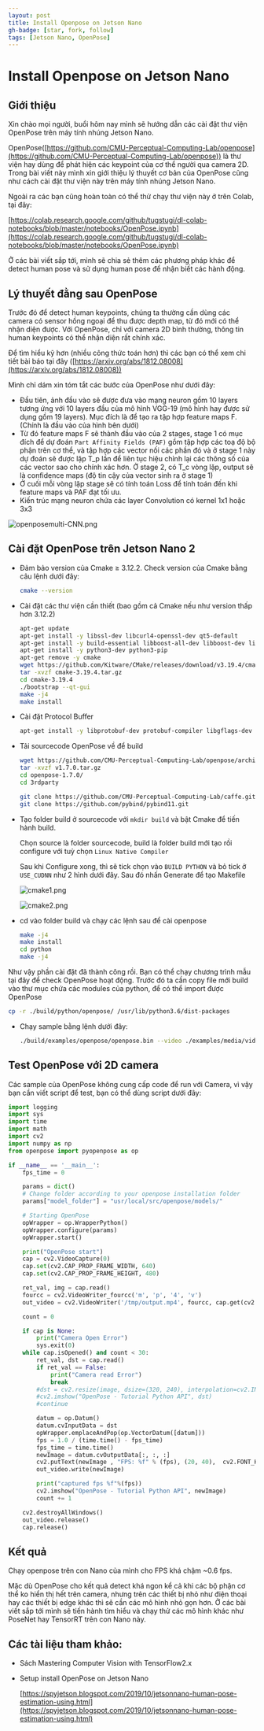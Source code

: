 ```yaml
---
layout: post
title: Install Openpose on Jetson Nano
gh-badge: [star, fork, follow]
tags: [Jetson Nano, OpenPose]
---
```


# Install Openpose on Jetson Nano

## Giới thiệu

Xin chào mọi người, buổi hôm nay mình sẽ hướng dẫn các cài đặt thư viện OpenPose trên máy tính nhúng Jetson Nano.

OpenPose([https://github.com/CMU-Perceptual-Computing-Lab/openpose](https://github.com/CMU-Perceptual-Computing-Lab/openpose)) là thư viện hay dùng để phát hiện các keypoint của cơ thể người qua camera 2D. Trong bài viết này mình xin giới thiệu lý thuyết cơ bản của OpenPose cũng như cách cài đặt thư viện này trên máy tính nhúng Jetson Nano.

Ngoài ra các bạn cũng hoàn toàn có thể thử chạy thư viện này ở trên Colab, tại đây:

[https://colab.research.google.com/github/tugstugi/dl-colab-notebooks/blob/master/notebooks/OpenPose.ipynb](https://colab.research.google.com/github/tugstugi/dl-colab-notebooks/blob/master/notebooks/OpenPose.ipynb)

Ở các bài viết sắp tới, mình sẽ chia sẻ thêm các phương pháp khác để detect human pose và sử dụng human pose để nhận biết các hành động.

## Lý thuyết đằng sau OpenPose

Trước đó để detect human keypoints, chúng ta thường cần dùng các camera có sensor hồng ngoại để thu được depth map, từ đó mới có thể nhận diện được. Với OpenPose, chỉ với camera 2D bình thường, thông tin human keypoints có thể nhận diện rất chính xác.

Để tìm hiểu kỹ hơn (nhiều công thức toán hơn) thì các bạn có thể xem chi tiết bài báo tại đây ([https://arxiv.org/abs/1812.08008](https://arxiv.org/abs/1812.08008))

Mình chỉ dám xin tóm tắt các bước của OpenPose như dưới đây:

- Đầu tiên, ảnh đầu vào sẽ được đưa vào mạng neuron gồm 10 layers tương ứng với 10 layers đầu của mô hình VGG-19 (mô hình hay được sử dụng gồm 19 layers). Mục đích là để tạo ra tập hợp feature maps F. (Chính là đầu vào của hình bên dưới)
- Từ đó feature maps F sẽ thành đầu vào của 2 stages, stage 1 có mục đích để dự đoán `Part Affinity Fields (PAF)` gồm tập hợp các toạ độ bộ phận trên cơ thể, và tập hợp các vector nối các phần đó và ở stage 1 này dự đoán sẽ được lặp T_p lần để liên tục hiệu chỉnh lại các thông số của các vector sao cho chính xác hơn. Ở stage 2, có T_c vòng lặp, output sẽ là confidence maps (độ tin cậy của vector sinh ra ở stage 1)
- Ở cuối mỗi vòng lặp stage sẽ có tính toán Loss để tính toán đến khi feature maps và PAF đạt tối ưu.
- Kiến trúc mạng neuron chứa các layer Convolution có kernel 1x1 hoặc 3x3

![openposemulti-CNN.png](openposemulti-CNN.png)

## Cài đặt OpenPose trên Jetson Nano 2

- Đảm bảo version của Cmake ≥ 3.12.2. Check version của Cmake bằng câu lệnh dưới đây:

    ```bash
    cmake --version
    ```

- Cài đặt các thư viện cần thiết (bao gồm cả Cmake nếu như version thấp hơn 3.12.2)

    ```bash
    apt-get update
    apt-get install -y libssl-dev libcurl4-openssl-dev qt5-default
    apt-get install -y build-essential libboost-all-dev libboost-dev libhdf5-dev libatlas-base-dev
    apt-get install -y python3-dev python3-pip
    apt-get remove -y cmake
    wget https://github.com/Kitware/CMake/releases/download/v3.19.4/cmake-3.19.4.tar.gz
    tar -xvzf cmake-3.19.4.tar.gz
    cd cmake-3.19.4
    ./bootstrap --qt-gui
    make -j4
    make install
    ```

- Cài đặt Protocol Buffer

    ```bash
    apt-get install -y libprotobuf-dev protobuf-compiler libgflags-dev libgoogle-glog-dev
    ```

- Tải sourcecode OpenPose về để build

    ```bash
    wget https://github.com/CMU-Perceptual-Computing-Lab/openpose/archive/v1.7.0.tar.gz
    tar -xvzf v1.7.0.tar.gz
    cd openpose-1.7.0/
    cd 3rdparty

    git clone https://github.com/CMU-Perceptual-Computing-Lab/caffe.git
    git clone https://github.com/pybind/pybind11.git
    ```

- Tạo folder build ở sourcecode với `mkdir build` và bật Cmake để tiến hành build.

    Chọn source là folder sourcecode, build là folder build mới tạo rồi configure với tuỳ chọn `Linux Native Compiler`

    Sau khi Configure xong, thì sẽ tick chọn vào `BUILD PYTHON` và bỏ tick ở `USE_CUDNN` như 2 hình dưới đây. Sau đó nhấn Generate để tạo Makefile

    ![cmake1.png](cmake1.png)

    ![cmake2.png](cmake2.png)

- cd vào folder build và chạy các lệnh sau để cài openpose

    ```bash
    make -j4
    make install
    cd python
    make -j4
    ```

Như vậy phần cài đặt đã thành công rồi. Bạn có thể chạy chương trình mẫu tại đây để check OpenPose hoạt động. Trước đó ta cần copy file mới build vào thư mục chứa các modules của python, để có thể import được OpenPose

```bash
cp -r ./build/python/openpose/ /usr/lib/python3.6/dist-packages
```

- Chạy sample bằng lệnh dưới đây:

    ```bash
    ./build/examples/openpose/openpose.bin --video ./examples/media/video.avi  --net_resolution "256x128"
    ```

## Test OpenPose với 2D camera

Các sample của OpenPose không cung cấp code để run với Camera, vì vậy bạn cần viết script để test, bạn có thể dùng script dưới đây:

```python
import logging
import sys
import time
import math
import cv2
import numpy as np
from openpose import pyopenpose as op

if __name__ == '__main__':
    fps_time = 0

    params = dict()
    # Change folder according to your openpose installation folder
    params["model_folder"] = "usr/local/src/openpose/models/"

    # Starting OpenPose
    opWrapper = op.WrapperPython()
    opWrapper.configure(params)
    opWrapper.start()

    print("OpenPose start")
    cap = cv2.VideoCapture(0)
    cap.set(cv2.CAP_PROP_FRAME_WIDTH, 640)
    cap.set(cv2.CAP_PROP_FRAME_HEIGHT, 480)

    ret_val, img = cap.read()
    fourcc = cv2.VideoWriter_fourcc('m', 'p', '4', 'v')
    out_video = cv2.VideoWriter('/tmp/output.mp4', fourcc, cap.get(cv2.CAP_PROP_FPS), (640, 480))

    count = 0

    if cap is None:
        print("Camera Open Error")
        sys.exit(0)
    while cap.isOpened() and count < 30:
        ret_val, dst = cap.read()
        if ret_val == False:
            print("Camera read Error")
            break
        #dst = cv2.resize(image, dsize=(320, 240), interpolation=cv2.INTER_AREA)
        #cv2.imshow("OpenPose - Tutorial Python API", dst)
        #continue

        datum = op.Datum()
        datum.cvInputData = dst
        opWrapper.emplaceAndPop(op.VectorDatum([datum]))
        fps = 1.0 / (time.time() - fps_time)
        fps_time = time.time()
        newImage = datum.cvOutputData[:, :, :]
        cv2.putText(newImage , "FPS: %f" % (fps), (20, 40),  cv2.FONT_HERSHEY_SIMPLEX, 1, (0, 255, 0), 2)
        out_video.write(newImage)

        print("captured fps %f"%(fps))
        cv2.imshow("OpenPose - Tutorial Python API", newImage)
        count += 1

    cv2.destroyAllWindows()
    out_video.release()
    cap.release()
```

## Kết quả

Chạy openpose trên con Nano của mình cho FPS khá chậm ~0.6 fps. 

Mặc dù OpenPose cho kết quả detect khá ngon kể cả khi các bộ phận cơ thể ko hiển thị hết trên camera, nhưng trên các thiết bị nhỏ như điện thoại hay các thiết bị edge khác thì sẽ cần các mô hình nhỏ gọn hơn. Ở các bài viết sắp tới mình sẽ tiến hành tìm hiểu và chạy thử các mô hình khác như PoseNet hay TensorRT trên con Nano này.

## Các tài liệu tham khảo:

- Sách Mastering Computer Vision with TensorFlow2.x
- Setup install OpenPose on Jetson Nano

    [https://spyjetson.blogspot.com/2019/10/jetsonnano-human-pose-estimation-using.html](https://spyjetson.blogspot.com/2019/10/jetsonnano-human-pose-estimation-using.html)
